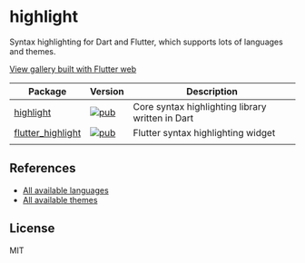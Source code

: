 # highlight

Syntax highlighting for Dart and Flutter, which supports lots of languages and themes.

[View gallery built with Flutter web](https://git-touch.github.io/highlight/)

| Package                                                                                | Version                                                                                              | Description                                      |
| -------------------------------------------------------------------------------------- | ---------------------------------------------------------------------------------------------------- | ------------------------------------------------ |
| [highlight](https://github.com/pd4d10/highlight/tree/master/highlight)                 | [![pub](https://img.shields.io/pub/v/highlight)](https://pub.dev/packages/highlight)                 | Core syntax highlighting library written in Dart |
| [flutter_highlight](https://github.com/pd4d10/highlight/tree/master/flutter_highlight) | [![pub](https://img.shields.io/pub/v/flutter_highlight)](https://pub.dev/packages/flutter_highlight) | Flutter syntax highlighting widget               |
|                                                                                        |

## References

- [All available languages](https://github.com/pd4d10/highlight/tree/master/highlight/lib/languages)
- [All available themes](https://github.com/pd4d10/highlight/blob/master/flutter_highlight/lib/themes)

## License

MIT
